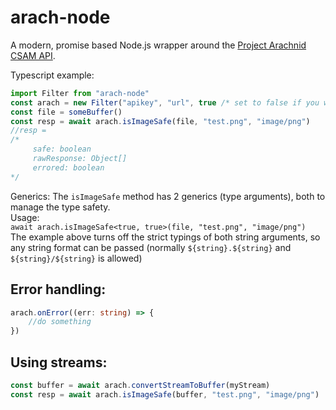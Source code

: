# arach-node
A modern, promise based Node.js wrapper around the [Project Arachnid CSAM API](https://projectarachnid.ca/en/#shield).

Typescript example:
```ts
import Filter from "arach-node"
const arach = new Filter("apikey", "url", true /* set to false if you want to get "false" back on a request error*/)
const file = someBuffer()
const resp = await arach.isImageSafe(file, "test.png", "image/png")
//resp = 
/*
     safe: boolean
     rawResponse: Object[]
     errored: boolean
*/
```
Generics: The `isImageSafe` method has 2 generics (type arguments), both to manage the type safety. <br>
Usage: <br>
`await arach.isImageSafe<true, true>(file, "test.png", "image/png")` <br>
The example above turns off the strict typings of both string arguments, so any string format can be passed (normally `${string}.${string}` and `${string}/${string}` is allowed)

## Error handling:
```ts
arach.onError((err: string) => {
    //do something
})
```

## Using streams:

```ts
const buffer = await arach.convertStreamToBuffer(myStream)
const resp = await arach.isImageSafe(buffer, "test.png", "image/png")
```
